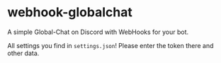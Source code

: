 # webhook-globalchat
A simple Global-Chat on Discord with WebHooks for your bot.

All settings you find in `settings.json`! Please enter the token there and other data.
